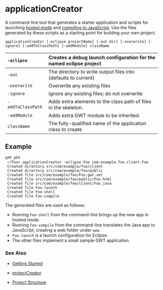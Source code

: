 # applicationCreator #

A command-line tool that generates a starter application and scripts for launching [hosted mode](DevGuideHostedMode.md) and [compiling to JavaScript](DevGuideJavaToJavaScriptCompiler.md).   Use the files generated by these scripts as a starting point for building your own project.


`applicationCreator [-eclipse projectName] [-out dir] [-overwrite] [-ignore] [-addToClassPath] [-addModule] className`

|   `-eclipse`  |  Creates a debug launch configuration for the named eclipse project |
|:--------------|:--------------------------------------------------------------------|
|   `-out`  |  The directory to write output files into (defaults to current) |
|   `-overwrite`  |  Overwrite any existing files |
|   `-ignore`  |  Ignore any existing files; do not overwrite |
|   `-addToClassPath` |  Adds extra elements to the class path of files in the skeleton. |
|   `-addModule` | Adds extra GWT module to be inherited. |
|   `className`  |  The fully-qualified name of the application class to create |


## Example ##

```
$PP_OFF
 ~/Foo> applicationCreator -eclipse Foo com.example.foo.client.Foo
 Created directory src/com/example/foo/client
 Created directory src/com/example/foo/public
 Created file src/com/example/foo/Foo.gwt.xml
 Created file src/com/example/foo/public/Foo.html
 Created file src/com/example/foo/client/Foo.java
 Created file Foo.launch
 Created file Foo-shell
 Created file Foo-compile
```


The generated files are used as follows:
  * Running `Foo-shell` from the command-line brings up the new app in hosted mode.
  * Running `Foo-compile` from the command-line translates the Java app to JavaScript, creating a web folder under `www`.
  * `Foo.launch` is a launch configuration for Eclipse.
  * The other files implement a small sample GWT application.

### See Also ###

  * [Getting Started](GettingStarted.md)

  * [projectCreator](DevGuideApplicationCreator.md)

  * [Project Structure](DevGuideProjectStructure.md)
